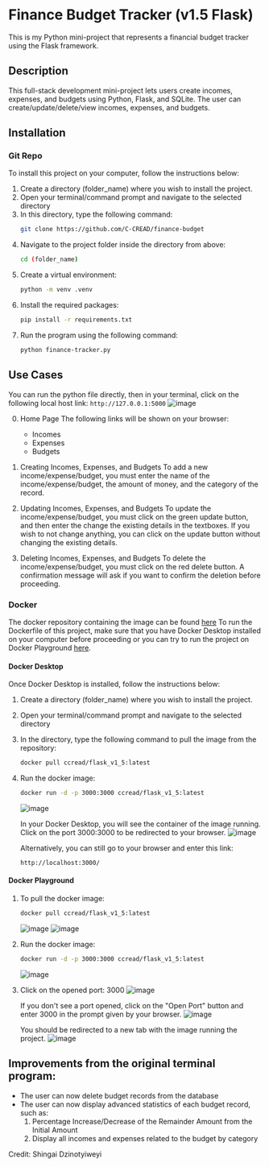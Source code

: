 # Finance Budget Tracker (v1.5 Flask)
This is my Python mini-project that represents a financial budget tracker using the Flask framework.


## Description
This full-stack development mini-project lets users create incomes, expenses, and budgets using Python, Flask, and SQLite. 
The user can create/update/delete/view incomes, expenses, and budgets.

## Installation
### Git Repo
To install this project on your computer, follow the instructions below:
1. Create a directory (folder_name) where you wish to install the project.
2. Open your terminal/command prompt and navigate to the selected directory
3. In this directory, type the following command:
     ```sh
     git clone https://github.com/C-CREAD/finance-budget
     ```
4. Navigate to the project folder inside the directory from above:
     ```sh
     cd (folder_name)
     ```
5. Create a virtual environment:
     ```sh
     python -m venv .venv  
     ```
6. Install the required packages:
     ```sh
     pip install -r requirements.txt
     ```
7. Run the program using the following command:
     ```sh
     python finance-tracker.py 
     ```

## Use Cases
You can run the python file directly, then in your terminal, click on the following local host link: 
     ```
     http://127.0.0.1:5000
     ```
     ![image](https://github.com/user-attachments/assets/ea87e40a-8ba9-49d9-956b-2d4a415c8516)


0. Home Page
   The following links will be shown on your browser:
     - Incomes
     - Expenses
     - Budgets


1. Creating Incomes, Expenses, and Budgets
   To add a new income/expense/budget, you must enter the name of the income/expense/budget, the amount of money, and the category of the record.



2. Updating Incomes, Expenses, and Budgets
   To update the income/expense/budget, you must click on the green update button, and then enter the change the existing details in the textboxes. If you wish to not change anything, you can click on the update button without changing the existing details.
   


3. Deleting Incomes, Expenses, and Budgets
   To delete the income/expense/budget, you must click on the red delete button. A confirmation message will ask if you want to confirm the deletion before proceeding. 


### Docker
The docker repository containing the image can be found [here](https://hub.docker.com/repository/docker/ccread/flask_v1_5/general)
To run the Dockerfile of this project, make sure that you have Docker Desktop installed on your computer before proceeding or you can try to run the project on Docker Playground [here](https://labs.play-with-docker.com/). 

#### Docker Desktop
Once Docker Desktop is installed, follow the instructions below:
1. Create a directory (folder_name) where you wish to install the project.
2. Open your terminal/command prompt and navigate to the selected directory
3. In the directory, type the following command to pull the image from the repository:
     ```sh
     docker pull ccread/flask_v1_5:latest
     ```
4. Run the docker image:
     ```sh
     docker run -d -p 3000:3000 ccread/flask_v1_5:latest
     ```
     ![image](https://github.com/user-attachments/assets/08b66f0d-2a71-483c-858a-d719e7b5ba54)

   In your Docker Desktop, you will see the container of the image running. Click on the port 3000:3000 to be redirected to your browser.
     ![image](https://github.com/user-attachments/assets/1722b9e4-42b1-49de-b81e-f173750373ea)

   Alternatively, you can still go to your browser and enter this link:
     ```
     http://localhost:3000/
     ```

#### Docker Playground
1. To pull the docker image:
     ```sh
     docker pull ccread/flask_v1_5:latest
     ```
     ![image](https://github.com/user-attachments/assets/b337bb1a-8f21-4b71-959b-f40882be50e0)
     ![image](https://github.com/user-attachments/assets/9ac42364-99b7-4d08-bb8f-797e0dc28ff0)
2. Run the docker image:
     ```sh
     docker run -d -p 3000:3000 ccread/flask_v1_5:latest
     ```
     ![image](https://github.com/user-attachments/assets/ffb9ccbf-b951-4ee5-9e87-5a41d1467b27)

3. Click on the opened port: 3000
     ![image](https://github.com/user-attachments/assets/3283e78e-8075-40dc-89e9-1fdc2bba1908)

   If you don't see a port opened, click on the "Open Port" button and enter 3000 in the prompt given by your browser. 
     ![image](https://github.com/user-attachments/assets/655748f3-c0b5-43da-b565-214583582d27)

   You should be redirected to a new tab with the image running the project.
     ![image](https://github.com/user-attachments/assets/4457d7d7-e004-40d7-b604-90d127fd1738)


## Improvements from the original terminal program:
- The user can now delete budget records from the database
- The user can now display advanced statistics of each budget record, such as:
     1. Percentage Increase/Decrease of the Remainder Amount from the Initial Amount
     2. Display all incomes and expenses related to the budget by category  

    
Credit: 
Shingai Dzinotyiweyi
